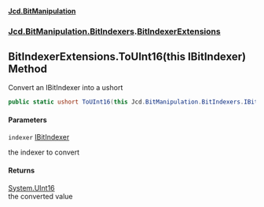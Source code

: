 #### [Jcd.BitManipulation](index.md 'index')
### [Jcd.BitManipulation.BitIndexers](Jcd.BitManipulation.BitIndexers.md 'Jcd.BitManipulation.BitIndexers').[BitIndexerExtensions](Jcd.BitManipulation.BitIndexers.BitIndexerExtensions.md 'Jcd.BitManipulation.BitIndexers.BitIndexerExtensions')

## BitIndexerExtensions.ToUInt16(this IBitIndexer) Method

Convert an IBitIndexer into a ushort

```csharp
public static ushort ToUInt16(this Jcd.BitManipulation.BitIndexers.IBitIndexer indexer);
```
#### Parameters

<a name='Jcd.BitManipulation.BitIndexers.BitIndexerExtensions.ToUInt16(thisJcd.BitManipulation.BitIndexers.IBitIndexer).indexer'></a>

`indexer` [IBitIndexer](Jcd.BitManipulation.BitIndexers.IBitIndexer.md 'Jcd.BitManipulation.BitIndexers.IBitIndexer')

the indexer to convert

#### Returns
[System.UInt16](https://docs.microsoft.com/en-us/dotnet/api/System.UInt16 'System.UInt16')  
the converted value